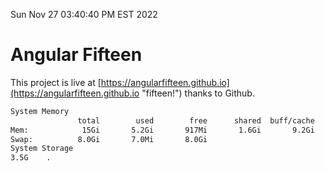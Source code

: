 Sun Nov 27 03:40:40 PM EST 2022

# Angular Fifteen


This project is live at [https://angularfifteen.github.io](https://angularfifteen.github.io "fifteen!") thanks to Github.

```bash
System Memory
               total        used        free      shared  buff/cache   available
Mem:            15Gi       5.2Gi       917Mi       1.6Gi       9.2Gi       8.2Gi
Swap:          8.0Gi       7.0Mi       8.0Gi
System Storage
3.5G	.
```
